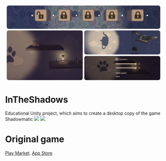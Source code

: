 ![](https://github.com/AliceSor/InTheShadows/blob/master/ScreenShots/ITS.jpg?raw=true)
# InTheShadows
Educational Unity project, which aims to create a desktop copy of the game Shadowmatic
![](https://github.com/AliceSor/InTheShadows/blob/master/ScreenShots/IntheShadows0.gif?raw=true)
![](https://github.com/AliceSor/InTheShadows/blob/master/ScreenShots/IntheShadows1.gif?raw=true)

# Original game

[Play Market](https://play.google.com/store/apps/details?id=com.triadastudio.shadowmatic&hl=ru).
[App Store](https://itunes.apple.com/ru/app/shadowmatic/id775888026?mt=8)
